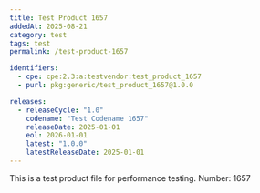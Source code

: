```yaml
---
title: Test Product 1657
addedAt: 2025-08-21
category: test
tags: test
permalink: /test-product-1657

identifiers:
  - cpe: cpe:2.3:a:testvendor:test_product_1657
  - purl: pkg:generic/test_product_1657@1.0.0

releases:
  - releaseCycle: "1.0"
    codename: "Test Codename 1657"
    releaseDate: 2025-01-01
    eol: 2026-01-01
    latest: "1.0.0"
    latestReleaseDate: 2025-01-01
---
```


This is a test product file for performance testing. Number: 1657
